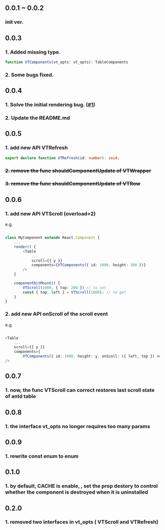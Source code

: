 ## 0.0.1 ~ 0.0.2
### init ver.

## 0.0.3
### 1. Added missing type.
```typescript
function VTComponents(vt_opts: vt_opts): TableComponents
```
### 2. Some bugs fixed.

## 0.0.4
### 1. Solve the initial rendering bug. ([#1](https://github.com/wubostc/virtualized-table-for-antd/issues/1 "能有个完整的demo吗"))

### 2. Update the README.md

## 0.0.5
### 1. add new API VTRefresh
```typescript
export declare function VTRefresh(id: number): void;
```
### <del>2. remove the func shouldComponentUpdate of VTWrapper</del>
### <del>3. remove the func shouldComponentUpdate of VTRow</del>

## 0.0.6
### 1. add new API VTScroll (overload+2)

e.g.

```typescript

class MyComponent extends React.Component {
    ...
    render() {
        <Table
            ...
            scroll={{ y }}
            components={VTComponents({ id: 1000, height: 500 })}
        />
    }

    componentDitMount() {
        VTScroll(1000, { top: 200 }) // to set
        const { top, left } = VTScroll(1000); // to get
    }
}

```

### 2. add new API onScroll of the scroll event
e.g.

```typescript

<Table
    ...
    scroll={{ y }}
    components={
        VTComponents({ id: 1000, height: y, onScoll: ({ left, top }) => console.log(left, top) })}
/>

```

## 0.0.7
### 1. now, the func VTScroll can correct restores last scroll state of antd table


## 0.0.8
### 1. the interface vt_opts no longer requires too many params

## 0.0.9
### 1. rewrite const enum to enum

## 0.1.0
### 1. by default, CACHE is enable, , set the prop destory to control whether the component is destroyed when it is uninstalled

## 0.2.0
### 1. removed two interfaces in vt_opts ( VTScroll and VTRefresh)